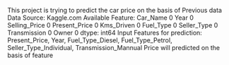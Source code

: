 This project is trying to predict the car price on the basis of Previous data
Data Source: Kaggle.com
Available Feature:
Car_Name         0
Year             0
Selling_Price    0
Present_Price    0
Kms_Driven       0
Fuel_Type        0
Seller_Type      0
Transmission     0
Owner            0
dtype: int64
Input Features for prediction:
Present_Price, 
Year, 
Fuel_Type_Diesel, 
Fuel_Type_Petrol,
Seller_Type_Individual, 
Transmission_Mannual
Price will predicted on the basis of feature
